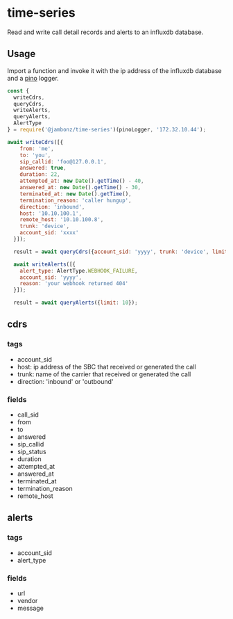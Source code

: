 # time-series
Read and write call detail records and alerts to an influxdb database.

## Usage
Import a function and invoke it with the ip address of the influxdb database and a [pino](https://www.npmjs.com/package/pino) logger.

```js
const {
  writeCdrs,
  queryCdrs,
  writeAlerts,
  queryAlerts,
  AlertType
} = require('@jambonz/time-series')(pinoLogger, '172.32.10.44');

await writeCdrs([{
    from: 'me',
    to: 'you',
    sip_callid: 'foo@127.0.0.1',
    answered: true,
    duration: 22,
    attempted_at: new Date().getTime() - 40,
    answered_at: new Date().getTime() - 30,
    terminated_at: new Date().getTime(),
    termination_reason: 'caller hungup',
    direction: 'inbound',
    host: '10.10.100.1',
    remote_host: '10.10.100.8',
    trunk: 'device',
    account_sid: 'xxxx'
  }]);

  result = await queryCdrs({account_sid: 'yyyy', trunk: 'device', limit: 10});

  await writeAlerts([{
    alert_type: AlertType.WEBHOOK_FAILURE,
    account_sid: 'yyyy',
    reason: 'your webhook returned 404'
  }]);

  result = await queryAlerts({limit: 10});
```

## cdrs

### tags
- account_sid
- host: ip address of the SBC that received or generated the call
- trunk: name of the carrier that received or generated the call
- direction: 'inbound' or 'outbound'

### fields 
- call_sid
- from
- to
- answered
- sip_callid
- sip_status
- duration
- attempted_at
- answered_at
- terminated_at
- termination_reason
- remote_host

## alerts

### tags
- account_sid
- alert_type

### fields
- url
- vendor
- message

